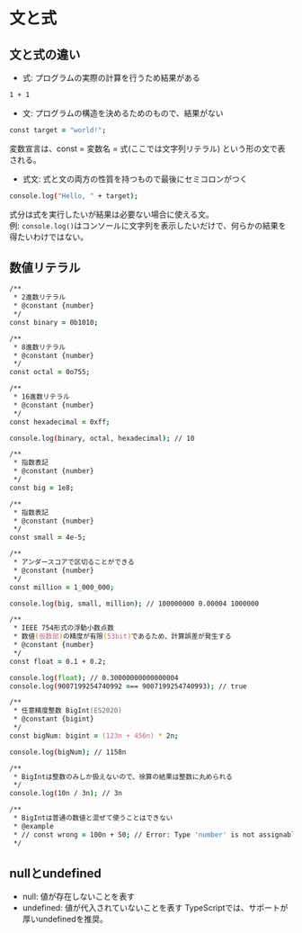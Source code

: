 # 文と式

## 文と式の違い
- 式: プログラムの実際の計算を行うため結果がある
```zsh
1 + 1
```
- 文: プログラムの構造を決めるためのもので、結果がない
```zsh
const target = "world!";
```
変数宣言は、const = 変数名 = 式(ここでは文字列リテラル) という形の文で表される。  

- 式文: 式と文の両方の性質を持つもので最後にセミコロンがつく
```zsh
console.log("Hello, " + target);
```
式分は式を実行したいが結果は必要ない場合に使える文。  
例: `console.log()`はコンソールに文字列を表示したいだけで、何らかの結果を得たいわけではない。  

## 数値リテラル
```zsh
/**
 * 2進数リテラル
 * @constant {number}
 */
const binary = 0b1010;

/**
 * 8進数リテラル
 * @constant {number}
 */
const octal = 0o755;

/**
 * 16進数リテラル
 * @constant {number}
 */
const hexadecimal = 0xff;

console.log(binary, octal, hexadecimal); // 10

/**
 * 指数表記
 * @constant {number}
 */
const big = 1e8;

/**
 * 指数表記
 * @constant {number}
 */
const small = 4e-5;

/**
 * アンダースコアで区切ることができる
 * @constant {number}
 */
const million = 1_000_000;

console.log(big, small, million); // 100000000 0.00004 1000000

/**
 * IEEE 754形式の浮動小数点数
 * 数値(仮数部)の精度が有限(53bit)であるため、計算誤差が発生する
 * @constant {number}
 */
const float = 0.1 + 0.2;

console.log(float); // 0.30000000000000004
console.log(9007199254740992 === 9007199254740993); // true

/**
 * 任意精度整数 BigInt(ES2020)
 * @constant {bigint}
 */
const bigNum: bigint = (123n + 456n) * 2n;

console.log(bigNum); // 1158n

/**
 * BigIntは整数のみしか扱えないので、徐算の結果は整数に丸められる
 */
console.log(10n / 3n); // 3n

/**
 * BigIntは普通の数値と混ぜて使うことはできない
 * @example
 * // const wrong = 100n + 50; // Error: Type 'number' is not assignable to type 'bigint'
 */
```

## nullとundefined
- null: 値が存在しないことを表す
- undefined: 値が代入されていないことを表す
TypeScriptでは、サポートが厚いundefinedを推奨。